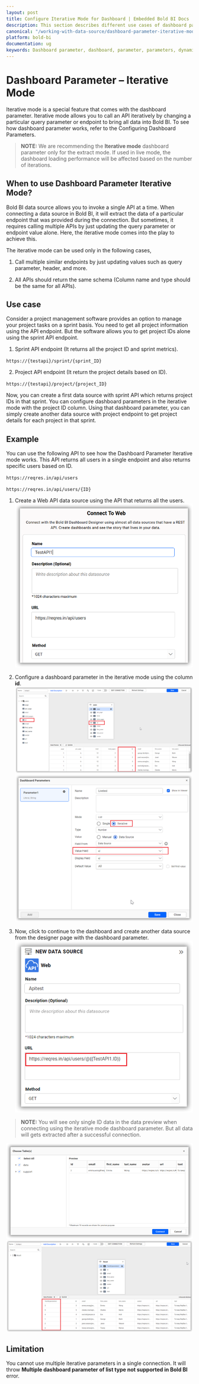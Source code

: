 ```yaml
---
layout: post
title: Configure Iterative Mode for Dashboard | Embedded Bold BI Docs
description: This section describes different use cases of dashboard parameter to configure the dashboard is either interactive or non-interactive mode in Embedded Bold BI
canonical: "/working-with-data-source/dashboard-parameter-iterative-mode/"
platform: bold-bi
documentation: ug
keywords: Dashboard parameter, dashboard, parameter, parameters, dynamic, configure dashboard parameter, query parameter, iterative.
---
```


# Dashboard Parameter – Iterative Mode

Iterative mode is a special feature that comes with the dashboard parameter. Iterative mode allows you to call an API iteratively by changing a particular query parameter or endpoint to bring all data into Bold BI. To see how dashboard parameter works, refer to the Configuring Dashboard Parameters.

> **NOTE:**  We are recommending the **Iterative mode** dashboard parameter only for the extract mode. If used in live mode, the dashboard loading performance will be affected based on the number of iterations.

## When to use Dashboard Parameter Iterative Mode?

Bold BI data source allows you to invoke a single API at a time. When connecting a data source in Bold BI, it will extract the data of a particular endpoint that was provided during the connection. But sometimes, it requires calling multiple APIs by just updating the query parameter or endpoint value alone. Here, the iterative mode comes into the play to achieve this. 

The iterative mode can be used only in the following cases,

1.  Call multiple similar endpoints by just updating values such as query parameter, header, and more.

2.  All APIs should return the same schema (Column name and type should be the same for all APIs).

## Use case

Consider a project management software provides an option to manage your project tasks on a sprint basis. You need to get all project information using the API endpoint. But the software allows you to get project IDs alone using the sprint API endpoint.

1.	Sprint API endpoint (It returns all the project ID and sprint metrics).	

`https://{testapi}/sprint/{sprint_ID}`

2.	Project API endpoint (It return the project details based on ID).
	
`https://{testapi}/project/{project_ID}`

Now, you can create a first data source with sprint API which returns project IDs in that sprint. You can configure dashboard parameters in the iterative mode with the project ID column. Using that dashboard parameter, you can simply create another data source with project endpoint to get project details for each project in that sprint. 


## Example

You can use the following API to see how the Dashboard Parameter Iterative mode works. This API returns all users in a single endpoint and also returns specific users based on ID.

`https://reqres.in/api/users`

`https://reqres.in/api/users/{ID}`

1.	Create a Web API data source using the API that returns all the users.
![Create Data Source](/static/assets/working-with-datasource/dashboard-parameter-iterative-mode/images/create-datasoure-source.png)

2.	Configure a dashboard parameter in the iterative mode using the column **id**.
![Configure Dashboard Paramater](/static/assets/working-with-datasource/dashboard-parameter-iterative-mode/images/configure-dashboard-parameter.png)
![Configure Dashboard Parameter Iterative Mode](/static/assets/working-with-datasource/dashboard-parameter-iterative-mode/images/configure-dashboard-parameter-iterative-mode.png)

3.	Now, click to continue to the dashboard and create another data source from the designer page with the dashboard parameter.
![Connect Dashboard Parameter in Designer Page](/static/assets/working-with-datasource/dashboard-parameter-iterative-mode/images/dashboard-parameter-designer-page.png)

> **NOTE:** You will see only single ID data in the data preview when connecting using the iterative mode dashboard parameter. But all data will gets extracted after a successful connection.

![Dashboard Parameter Preview Table](/static/assets/working-with-datasource/dashboard-parameter-iterative-mode/images/dashboard-parameter-preview-table.png)
![Dashboard Parameter Data Preview Table](/static/assets/working-with-datasource/dashboard-parameter-iterative-mode/images/dashboard-parameter-data-preview-table.png)

## Limitation

You cannot use multiple iterative parameters in a single connection. It will throw **Multiple dashboard parameter of list type not supported in Bold BI** error. 
